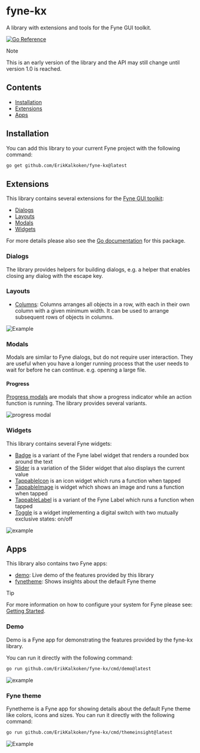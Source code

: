# fyne-kx

A library with extensions and tools for the Fyne GUI toolkit.

[![Go Reference](https://pkg.go.dev/badge/github.com/ErikKalkoken/fyne-kx.svg)](https://pkg.go.dev/github.com/ErikKalkoken/fyne-kx)

> [!NOTE]
> This is an early version of the library and the API may still change until version 1.0 is reached.

## Contents

- [Installation](#installation)
- [Extensions](#extensions)
- [Apps](#apps)

## Installation

You can add this library to your current Fyne project with the following command:

```sh
go get github.com/ErikKalkoken/fyne-kx@latest
```

## Extensions

This library contains several extensions for the [Fyne GUI toolkit](https://fyne.io/):

- [Dialogs](#dialogs)
- [Layouts](#layouts)
- [Modals](#modals)
- [Widgets](#widgets)

For more details please also see the [Go documentation](https://pkg.go.dev/github.com/ErikKalkoken/fyne-kx) for this package.

### Dialogs

The library provides helpers for building dialogs, e.g. a helper that enables closing any dialog with the escape key.

### Layouts

- [Columns](https://pkg.go.dev/github.com/ErikKalkoken/fyne-kx/layout#NewColumns): Columns arranges all objects in a row, with each in their own column with a given minimum width.
It can be used to arrange subsequent rows of objects in columns.

![Example](https://cdn.imgpile.com/f/0if8yhY_xl.png)

### Modals

Modals are similar to Fyne dialogs, but do not require user interaction.
They are useful when you have a longer running process that the user needs to wait for before he can continue. e.g. opening a large file.

#### Progress

[Progress modals](https://pkg.go.dev/github.com/ErikKalkoken/fyne-kx/modal#hdr-Progress_modals) are modals that show a progress indicator while an action function is running. The library provides several variants.

![progress modal](https://cdn.imgpile.com/f/vZkxURa_xl.png)

### Widgets

This library contains several Fyne widgets:

- [Badge](https://pkg.go.dev/github.com/ErikKalkoken/fyne-kx/widget#Badge) is a variant of the Fyne label widget that renders a rounded box around the text
- [Slider](https://pkg.go.dev/github.com/ErikKalkoken/fyne-kx/widget#Slider) is a variation of the Slider widget that also displays the current value
- [TappableIcon](https://pkg.go.dev/github.com/ErikKalkoken/fyne-kx/widget#TappableIcon) is an icon widget which runs a function when tapped
- [TappableImage](https://pkg.go.dev/github.com/ErikKalkoken/fyne-kx/widget#TappableImage) is widget which shows an image and runs a function when tapped
- [TappableLabel](https://pkg.go.dev/github.com/ErikKalkoken/fyne-kx/widget#TappableLabel) is a variant of the Fyne Label which runs a function when tapped
- [Toggle](https://pkg.go.dev/github.com/ErikKalkoken/fyne-kx/widget#Toggle) is a widget implementing a digital switch with two mutually exclusive states: on/off

![example](https://cdn.imgpile.com/f/bpDBDRn_xl.png)

## Apps

This library also contains two Fyne apps:

- [demo](#demo): Live demo of the features provided by this library
- [fynetheme](#fyne-theme): Shows insights about the default Fyne theme

> [!TIP]
> For more information on how to configure your system for Fyne please see: [Getting Started](https://docs.fyne.io/started/).

### Demo

Demo is a Fyne app for demonstrating the features provided by the fyne-kx library.

You can run it directly with the following command:

```sh
go run github.com/ErikKalkoken/fyne-kx/cmd/demo@latest
```

![example](https://cdn.imgpile.com/f/bpDBDRn_xl.png)

### Fyne theme

Fynetheme is a Fyne app for showing details about the default Fyne theme like colors, icons and sizes.
You can run it directly with the following command:

```sh
go run github.com/ErikKalkoken/fyne-kx/cmd/themeinsight@latest
```

![Example](https://cdn.imgpile.com/f/vCHVA6I_xl.png)
